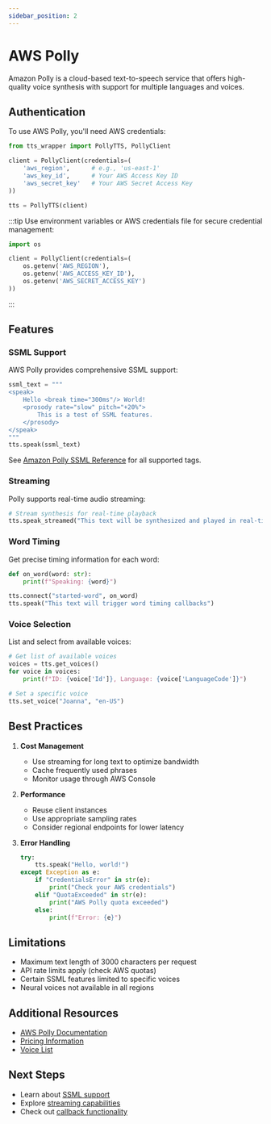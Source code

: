 ```yaml
---
sidebar_position: 2
---
```


# AWS Polly

Amazon Polly is a cloud-based text-to-speech service that offers high-quality voice synthesis with support for multiple languages and voices.

## Authentication

To use AWS Polly, you'll need AWS credentials:

```python
from tts_wrapper import PollyTTS, PollyClient

client = PollyClient(credentials=(
    'aws_region',      # e.g., 'us-east-1'
    'aws_key_id',      # Your AWS Access Key ID
    'aws_secret_key'   # Your AWS Secret Access Key
))

tts = PollyTTS(client)
```

:::tip
Use environment variables or AWS credentials file for secure credential management:
```python
import os

client = PollyClient(credentials=(
    os.getenv('AWS_REGION'),
    os.getenv('AWS_ACCESS_KEY_ID'),
    os.getenv('AWS_SECRET_ACCESS_KEY')
))
```
:::

## Features

### SSML Support
AWS Polly provides comprehensive SSML support:

```python
ssml_text = """
<speak>
    Hello <break time="300ms"/> World!
    <prosody rate="slow" pitch="+20%">
        This is a test of SSML features.
    </prosody>
</speak>
"""
tts.speak(ssml_text)
```

See [Amazon Polly SSML Reference](https://docs.aws.amazon.com/polly/latest/dg/supportedtags.html) for all supported tags.

### Streaming
Polly supports real-time audio streaming:

```python
# Stream synthesis for real-time playback
tts.speak_streamed("This text will be synthesized and played in real-time")
```

### Word Timing
Get precise timing information for each word:

```python
def on_word(word: str):
    print(f"Speaking: {word}")

tts.connect("started-word", on_word)
tts.speak("This text will trigger word timing callbacks")
```

### Voice Selection
List and select from available voices:

```python
# Get list of available voices
voices = tts.get_voices()
for voice in voices:
    print(f"ID: {voice['Id']}, Language: {voice['LanguageCode']}")

# Set a specific voice
tts.set_voice("Joanna", "en-US")
```

## Best Practices

1. **Cost Management**
   - Use streaming for long text to optimize bandwidth
   - Cache frequently used phrases
   - Monitor usage through AWS Console

2. **Performance**
   - Reuse client instances
   - Use appropriate sampling rates
   - Consider regional endpoints for lower latency

3. **Error Handling**
   ```python
   try:
       tts.speak("Hello, world!")
   except Exception as e:
       if "CredentialsError" in str(e):
           print("Check your AWS credentials")
       elif "QuotaExceeded" in str(e):
           print("AWS Polly quota exceeded")
       else:
           print(f"Error: {e}")
   ```

## Limitations

- Maximum text length of 3000 characters per request
- API rate limits apply (check AWS quotas)
- Certain SSML features limited to specific voices
- Neural voices not available in all regions

## Additional Resources

- [AWS Polly Documentation](https://docs.aws.amazon.com/polly/)
- [Pricing Information](https://aws.amazon.com/polly/pricing/)
- [Voice List](https://docs.aws.amazon.com/polly/latest/dg/voicelist.html)

## Next Steps

- Learn about [SSML support](../guides/ssml)
- Explore [streaming capabilities](../guides/streaming)
- Check out [callback functionality](../guides/callbacks) 